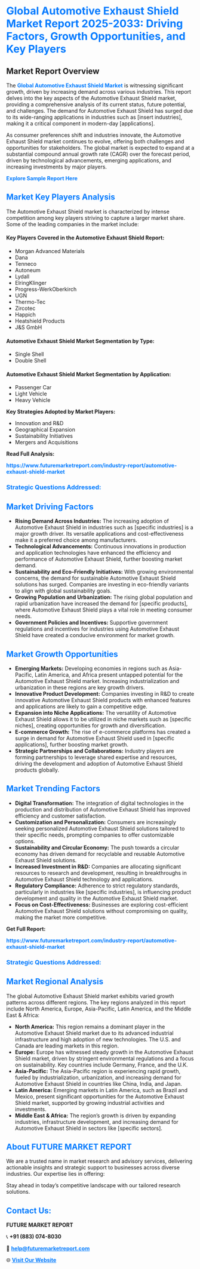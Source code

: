 <h1 style="color: #007BFF;">Global Automotive Exhaust Shield Market Report 2025-2033: Driving Factors, Growth Opportunities, and Key Players</h1>

<section id="overview">
<h2>Market Report Overview</h2>
<p>The <a href="https://www.futuremarketreport.com/industry-report/automotive-exhaust-shield-market" style="color: #007BFF; text-decoration: none;"><strong>Global Automotive Exhaust Shield Market</strong></a> is witnessing significant growth, driven by increasing demand across various industries. This report delves into the key aspects of the Automotive Exhaust Shield market, providing a comprehensive analysis of its current status, future potential, and challenges. The demand for Automotive Exhaust Shield has surged due to its wide-ranging applications in industries such as [insert industries], making it a critical component in modern-day [applications].</p>
<p>As consumer preferences shift and industries innovate, the Automotive Exhaust Shield market continues to evolve, offering both challenges and opportunities for stakeholders. The global market is expected to expand at a substantial compound annual growth rate (CAGR) over the forecast period, driven by technological advancements, emerging applications, and increasing investments by major players.</p>
</section>

<section id="overview">
<p><a href="https://www.futuremarketreport.com/request-sample/reportId=26012" style="color: #007BFF; text-decoration: none;"><strong>Explore Sample Report Here</strong></a></p>
</section>

<section id="key-players">
<h2 style="color: #007BFF;">Market Key Players Analysis</h2>
<p>The Automotive Exhaust Shield market is characterized by intense competition among key players striving to capture a larger market share. Some of the leading companies in the market include:</p>
<h4>Key Players Covered in the Automotive Exhaust Shield Report:</h4>
<ul><li>Morgan Advanced Materials</li><li>Dana</li><li>Tenneco</li><li>Autoneum</li><li>Lydall</li><li>ElringKlinger</li><li>Progress-WerkOberkirch</li><li>UGN</li><li>Thermo-Tec</li><li>Zircotec</li><li>Happich</li><li>Heatshield Products</li><li>J&amp;S GmbH</li></ul>
<h4>Automotive Exhaust Shield Market Segmentation by Type:</h4>
<ul><li>Single Shell</li><li>Double Shell</li></ul>

<h4>Automotive Exhaust Shield Market Segmentation by Application:</h4>
<ul><li>Passenger Car</li><li>Light Vehicle</li><li>Heavy Vehicle</li></ul>
<p><strong>Key Strategies Adopted by Market Players:</strong></p>
<ul>
<li>Innovation and R&D</li>
<li>Geographical Expansion</li>
<li>Sustainability Initiatives</li>
<li>Mergers and Acquisitions</li>
</ul>
</section>

<section>
<p><strong>Read Full Analysis: </strong></p><a href="https://www.futuremarketreport.com/industry-report/automotive-exhaust-shield-market" style="color: #007BFF; text-decoration: none;"><strong>https://www.futuremarketreport.com/industry-report/automotive-exhaust-shield-market</strong></a>
<h3 style="color: #007BFF;">Strategic Questions Addressed:</h3>
</section>

<section id="driving-factors">
<h2 style="color: #007BFF;">Market Driving Factors</h2>
<ul>
<li><strong>Rising Demand Across Industries:</strong> The increasing adoption of Automotive Exhaust Shield in industries such as [specific industries] is a major growth driver. Its versatile applications and cost-effectiveness make it a preferred choice among manufacturers.</li>
<li><strong>Technological Advancements:</strong> Continuous innovations in production and application technologies have enhanced the efficiency and performance of Automotive Exhaust Shield, further boosting market demand.</li>
<li><strong>Sustainability and Eco-Friendly Initiatives:</strong> With growing environmental concerns, the demand for sustainable Automotive Exhaust Shield solutions has surged. Companies are investing in eco-friendly variants to align with global sustainability goals.</li>
<li><strong>Growing Population and Urbanization:</strong> The rising global population and rapid urbanization have increased the demand for [specific products], where Automotive Exhaust Shield plays a vital role in meeting consumer needs.</li>
<li><strong>Government Policies and Incentives:</strong> Supportive government regulations and incentives for industries using Automotive Exhaust Shield have created a conducive environment for market growth.</li>
</ul>
</section>

<section id="growth-opportunities">
<h2 style="color: #007BFF;">Market Growth Opportunities</h2>
<ul>
<li><strong>Emerging Markets:</strong> Developing economies in regions such as Asia-Pacific, Latin America, and Africa present untapped potential for the Automotive Exhaust Shield market. Increasing industrialization and urbanization in these regions are key growth drivers.</li>
<li><strong>Innovative Product Development:</strong> Companies investing in R&D to create innovative Automotive Exhaust Shield products with enhanced features and applications are likely to gain a competitive edge.</li>
<li><strong>Expansion into Niche Applications:</strong> The versatility of Automotive Exhaust Shield allows it to be utilized in niche markets such as [specific niches], creating opportunities for growth and diversification.</li>
<li><strong>E-commerce Growth:</strong> The rise of e-commerce platforms has created a surge in demand for Automotive Exhaust Shield used in [specific applications], further boosting market growth.</li>
<li><strong>Strategic Partnerships and Collaborations:</strong> Industry players are forming partnerships to leverage shared expertise and resources, driving the development and adoption of Automotive Exhaust Shield products globally.</li>
</ul>
</section>

<section id="trending-factors">
<h2 style="color: #007BFF;">Market Trending Factors</h2>
<ul>
<li><strong>Digital Transformation:</strong> The integration of digital technologies in the production and distribution of Automotive Exhaust Shield has improved efficiency and customer satisfaction.</li>
<li><strong>Customization and Personalization:</strong> Consumers are increasingly seeking personalized Automotive Exhaust Shield solutions tailored to their specific needs, prompting companies to offer customizable options.</li>
<li><strong>Sustainability and Circular Economy:</strong> The push towards a circular economy has driven demand for recyclable and reusable Automotive Exhaust Shield solutions.</li>
<li><strong>Increased Investment in R&D:</strong> Companies are allocating significant resources to research and development, resulting in breakthroughs in Automotive Exhaust Shield technology and applications.</li>
<li><strong>Regulatory Compliance:</strong> Adherence to strict regulatory standards, particularly in industries like [specific industries], is influencing product development and quality in the Automotive Exhaust Shield market.</li>
<li><strong>Focus on Cost-Effectiveness:</strong> Businesses are exploring cost-efficient Automotive Exhaust Shield solutions without compromising on quality, making the market more competitive.</li>
</ul>
</section>

<section>
<p><strong>Get Full Report: </strong></p><a href="https://www.futuremarketreport.com/industry-report/automotive-exhaust-shield-market" style="color: #007BFF; text-decoration: none;"><strong>https://www.futuremarketreport.com/industry-report/automotive-exhaust-shield-market</strong></a>
<h3 style="color: #007BFF;">Strategic Questions Addressed:</h3>
</section>


<section id="regional-analysis">
<h2 style="color: #007BFF;">Market Regional Analysis</h2>
<p>The global Automotive Exhaust Shield market exhibits varied growth patterns across different regions. The key regions analyzed in this report include North America, Europe, Asia-Pacific, Latin America, and the Middle East & Africa:</p>
<ul>
<li><strong>North America:</strong> This region remains a dominant player in the Automotive Exhaust Shield market due to its advanced industrial infrastructure and high adoption of new technologies. The U.S. and Canada are leading markets in this region.</li>
<li><strong>Europe:</strong> Europe has witnessed steady growth in the Automotive Exhaust Shield market, driven by stringent environmental regulations and a focus on sustainability. Key countries include Germany, France, and the U.K.</li>
<li><strong>Asia-Pacific:</strong> The Asia-Pacific region is experiencing rapid growth, fueled by industrialization, urbanization, and increasing demand for Automotive Exhaust Shield in countries like China, India, and Japan.</li>
<li><strong>Latin America:</strong> Emerging markets in Latin America, such as Brazil and Mexico, present significant opportunities for the Automotive Exhaust Shield market, supported by growing industrial activities and investments.</li>
<li><strong>Middle East & Africa:</strong> The region’s growth is driven by expanding industries, infrastructure development, and increasing demand for Automotive Exhaust Shield in sectors like [specific sectors].</li>
</ul>
</section>

<footer>
<h2 style="color: #007BFF;">About FUTURE MARKET REPORT</h2>
<p>We are a trusted name in market research and advisory services, delivering actionable insights and strategic support to businesses across diverse industries. Our expertise lies in offering:</p>

<p>Stay ahead in today’s competitive landscape with our tailored research solutions.</p>

<h2 style="color: #007BFF;">Contact Us:</h2>
<p><strong>FUTURE MARKET REPORT</strong></p>
<p>📞 <strong>+91 (883) 074-8030</strong></p>
<p>📧 <strong><a href="mailto:help@futuremarketreport.com" style="color: #007BFF;">help@futuremarketreport.com</a></strong></p>
<p>🌐 <strong><a href="https://www.futuremarketreport.com/" style="color: #007BFF;">Visit Our Website</a></strong></p>
</footer>